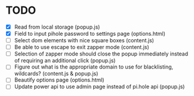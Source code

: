 # TODO

- [x] Read from local storage (popup.js)
- [x] Field to input pihole password to settings page (options.html)
- [ ] Select dom elements with nice square boxes (content.js)
- [ ] Be able to use escape to exit zapper mode (content.js)
- [ ] Selection of zapper mode should close the popup immediately instead of requiring an additional click (popup.js)
- [ ] Figure out what is the appropriate domain to use for blacklisting, wildcards? (content.js & popup.js)
- [ ] Beautify options page (options.html)
- [ ] Update power api to use admin page instead of pi.hole api (popup.js)
